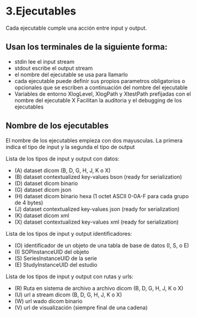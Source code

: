 # 3.Ejecutables

Cada ejecutable cumple una acción entre input y output.

## Usan los terminales de la siguiente forma:

- stdin lee el input stream
- stdout escribe el output stream
- el nombre del ejecutable se usa para llamarlo
- cada ejecutable puede definir sus propios parametros obligatorios o opcionales que se escriben a continuación del nombre del ejecutable
- Variables de entorno XlogLevel, XlogPath y XtestPath prefijadas con el nombre del ejecutable X Facilitan la auditoria y el debugging de los ejecutables

## Nombre de los ejecutables
El nombre de los ejecutables empieza con dos mayusculas. La primera indica el tipo de input y la segunda el tipo de output

Lista de los tipos de input y output con datos:
-    (A) dataset dicom (B, D, G, H, J, K o X)
-    (B) dataset contextualized key-values bson (ready for serialization)
-    (D) dataset dicom binario
-    (G) dataset dicom json
-    (H) dataset dicom binario hexa (1 octet ASCII 0-0A-F para cada grupo de 4 bytes)
-    (J) dataset contextualized key-values json (ready for serialization)
-    (K) dataset dicom xml
-    (X) dataset contextualized key-values xml (ready for serialization)

Lista de los tipos de input y output identificadores:
-    (O) identificador de un objeto de una tabla de base de datos (I, S, o E)
-    (I) SOPInstanceUID del objeto
-    (S) SeriesInstanceUID de la serie
-    (E) StudyInstanceUID del estudio

Lista de los tipos de input y output con rutas y urls:
-    (R) Ruta en sistema de archivo a archivo dicom (B, D, G, H, J, K o X)
-    (U) url a stream dicom (B, D, G, H, J, K o X)
-    (W) url wado dicom binario
-    (V) url de visualización (siempre final de una cadena)
